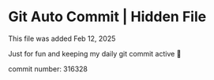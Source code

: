 # Git Auto Commit | Hidden File

This file was added Feb 12, 2025

Just for fun and keeping my daily git commit active 🤪

commit number: 316328

